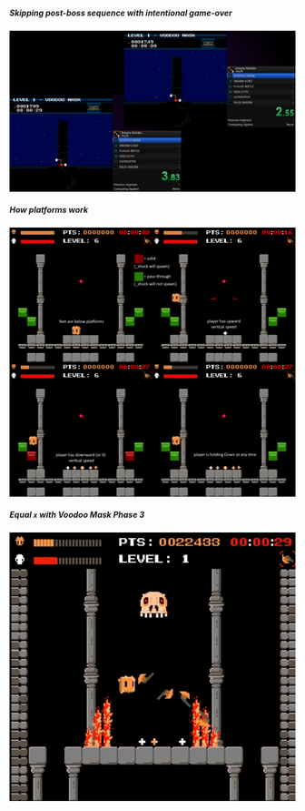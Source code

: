 ##### Skipping post-boss sequence with intentional game-over

[![](screenshots/orbgameover.png)](https://i.imgur.com/LN6OEFC.mp4 "Click to watch!")

##### How platforms work

![](screenshots/platforms.png)

##### Equal `x` with Voodoo Mask Phase 3

[![](screenshots/voodoohop.png)](https://i.imgur.com/LN6OEFC.mp4 "Click to watch!")